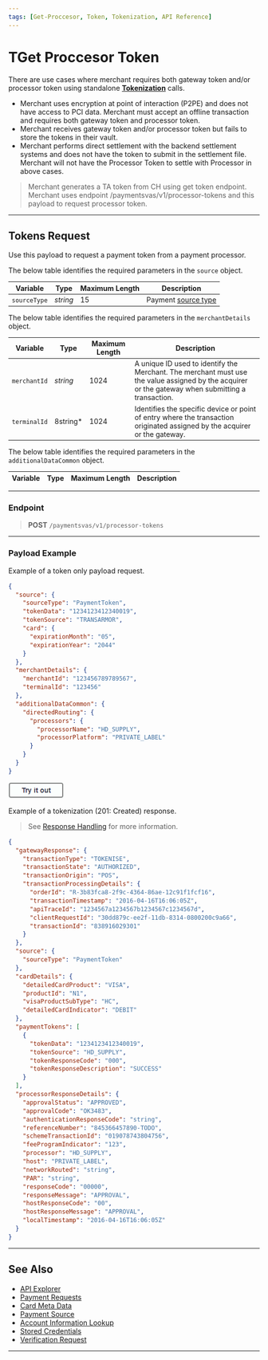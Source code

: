```yaml
---
tags: [Get-Proccesor, Token, Tokenization, API Reference]
---
```


# TGet Proccesor Token

There are use cases where merchant requires both gateway token and/or processor token using standalone **[Tokenization](?path=docs/Resources/FAQs-Glossary/Glossary.md#tokenization)** calls.

- Merchant uses encryption at point of interaction (P2PE) and does not have access to PCI data. Merchant must accept an offline transaction and requires both gateway token and processor token.
- Merchant receives gateway token and/or processor token but fails to store the tokens in their vault.
- Merchant performs direct settlement with the backend settlement systems and does not have the token to submit in the settlement file.
Merchant will not have the Processor Token to settle with Processor in above cases. 

<!-- theme: info -->
>Merchant generates a TA token from CH using get token endpoint.
Merchant uses endpoint /paymentsvas/v1/processor-tokens and this payload to request processor token.

---

## Tokens Request

Use this payload to request a payment token from a payment processor.

<!--
type: tab
titles: source, merchantDetails, additionalDataCommon
-->

The below table identifies the required parameters in the `source` object.

| Variable | Type| Maximum Length | Description|
|---------|----------|----------------|---------|
|`sourceType` | _string_ | 15 | Payment [source type](?path=docs/Resources/Guides/Payment-Sources/Source-Type.md) |

<!--
type: tab
-->

The below table identifies the required parameters in the `merchantDetails` object.

| Variable | Type| Maximum Length | Description|
|---------|----------|---------------|---------|
| `merchantId`| _string_ | 1024 | A unique ID used to identify the Merchant. The merchant must use the value assigned by the acquirer or the gateway when submitting a transaction. |
| `terminalId` | 8string* | 1024 | Identifies the specific device or point of entry where the transaction originated assigned by the acquirer or the gateway.|

<!--
type: tab
-->

The below table identifies the required parameters in the `additionalDataCommon` object.

| Variable | Type| Maximum Length | Description|
|---------|----------|----------------|---------|



<!-- type: tab-end -->

---

### Endpoint
<!-- theme: success -->
>**POST** `/paymentsvas/v1/processor-tokens`

---

### Payload Example

<!--
type: tab
titles: Request, Response
-->

Example of a token only payload request.

```json
{
  "source": {
    "sourceType": "PaymentToken",
    "tokenData": "1234123412340019",
    "tokenSource": "TRANSARMOR",
    "card": {
      "expirationMonth": "05",
      "expirationYear": "2044"
    }
  },
  "merchantDetails": {
    "merchantId": "123456789789567",
    "terminalId": "123456"
  },
  "additionalDataCommon": {
    "directedRouting": {
      "processors": {
        "processorName": "HD_SUPPLY",
        "processorPlatform": "PRIVATE_LABEL"
      }
    }
  }
}
```

[![Try it out](../../../../assets/images/button.png)](../api/?type=post&path=/payments-vas/v1/tokens)

<!--
type: tab
-->

Example of a tokenization (201: Created) response.

<!-- theme: info -->
> See [Response Handling](?path=docs/Resources/Guides/Response-Codes/Response-Handling.md) for more information.

```json
{
  "gatewayResponse": {
    "transactionType": "TOKENISE",
    "transactionState": "AUTHORIZED",
    "transactionOrigin": "POS",
    "transactionProcessingDetails": {
      "orderId": "R-3b83fca8-2f9c-4364-86ae-12c91f1fcf16",
      "transactionTimestamp": "2016-04-16T16:06:05Z",
      "apiTraceId": "1234567a1234567b1234567c1234567d",
      "clientRequestId": "30dd879c-ee2f-11db-8314-0800200c9a66",
      "transactionId": "838916029301"
    }
  },
  "source": {
    "sourceType": "PaymentToken"
  },
  "cardDetails": {
    "detailedCardProduct": "VISA",
    "productId": "N1",
    "visaProductSubType": "HC",
    "detailedCardIndicator": "DEBIT"
  },
  "paymentTokens": [
    {
      "tokenData": "1234123412340019",
      "tokenSource": "HD_SUPPLY",
      "tokenResponseCode": "000",
      "tokenResponseDescription": "SUCCESS"
    }
  ],
  "processorResponseDetails": {
    "approvalStatus": "APPROVED",
    "approvalCode": "OK3483",
    "authenticationResponseCode": "string",
    "referenceNumber": "845366457890-TODO",
    "schemeTransactionId": "019078743804756",
    "feeProgramIndicator": "123",
    "processor": "HD_SUPPLY",
    "host": "PRIVATE_LABEL",
    "networkRouted": "string",
    "PAR": "string",
    "responseCode": "00000",
    "responseMessage": "APPROVAL",
    "hostResponseCode": "00",
    "hostResponseMessage": "APPROVAL",
    "localTimestamp": "2016-04-16T16:06:05Z"
  }
}
```
<!-- type: tab-end -->

---

## See Also

- [API Explorer](../api/?type=post&path=/payments-vas/v1/tokens)
- [Payment Requests](?path=docs/Resources/API-Documents/Payments/Payments.md)
- [Card Meta Data](?path=docs/Resources/Master-Data/Card-Details.md)
- [Payment Source](?path=docs/Resources/Guides/Payment-Sources/Source-Type.md)
- [Account Information Lookup](?path=docs/Resources/API-Documents/Payments_VAS/Information-Lookup.md)
- [Stored Credentials](?path=docs/Resources/Guides/Stored-Credentials.md)
- [Verification Request](?path=docs/Resources/API-Documents/Payments_VAS/Verification.md)

---
